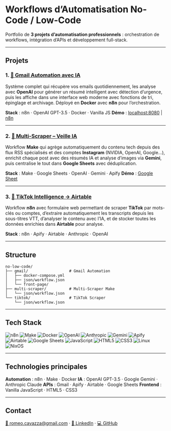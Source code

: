 # Workflows d’Automatisation No-Code / Low-Code

Portfolio de **3 projets d’automatisation professionnels** : orchestration de workflows, intégration d’APIs et développement full-stack.

---

## Projets

### 1. [📧 Gmail Automation avec IA](gmail/)

Système complet qui récupère vos emails quotidiennement, les analyse avec **OpenAI** pour générer un résumé intelligent avec détection d’urgence, puis les affiche dans une interface web moderne avec fonctions de tri, épinglage et archivage.
Déployé en **Docker** avec **n8n** pour l’orchestration.

**Stack** : n8n · OpenAI GPT-3.5 · Docker · Vanilla JS
**Démo** : [localhost:8080](http://localhost:8080) | [n8n](http://localhost:5678)

---

### 2. [🧠 Multi-Scraper – Veille IA](multi-scraper/)

Workflow **Make** qui agrège automatiquement du contenu tech depuis des flux RSS spécialisés et des comptes **Instagram** (NVIDIA, OpenAI, Google…), enrichit chaque post avec des résumés IA et analyse d’images via **Gemini**, puis centralise le tout dans **Google Sheets** avec déduplication.

**Stack** : Make · Google Sheets · OpenAI · Gemini · Apify
**Démo** : [Google Sheet](https://docs.google.com/spreadsheets/d/17JXOTxNk7-EDYpSQIKgBH-hyClpwn7jkmSknl3Azs1A/edit)

---

### 3. [📱 TikTok Intelligence → Airtable](tiktok/)

Workflow **n8n** avec formulaire web permettant de scraper **TikTok** par mots-clés ou comptes, d’extraire automatiquement les transcripts depuis les sous-titres VTT, d’analyser le contenu avec l’IA, et de stocker toutes les données enrichies dans **Airtable** pour analyse.

**Stack** : n8n · Apify · Airtable · Anthropic · OpenAI

---

## Structure

```
no-low-code/
├── gmail/                  # Gmail Automation
│   ├── docker-compose.yml
│   ├── json/workflow.json
│   └── front-page/
├── multi-scraper/          # Multi-Scraper Make
│   └── json/workflow.json
└── tiktok/                 # TikTok Scraper
    └── json/workflow.json
```

---

## Tech Stack

![n8n](https://img.shields.io/badge/n8n-EA4C89?logo=n8n\&logoColor=white)
![Make](https://img.shields.io/badge/Make-0085FF?logo=make\&logoColor=white)
![Docker](https://img.shields.io/badge/Docker-2496ED?logo=docker\&logoColor=white)
![OpenAI](https://img.shields.io/badge/OpenAI-412991?logo=openai\&logoColor=white)
![Anthropic](https://img.shields.io/badge/Anthropic-000000?logo=anthropic\&logoColor=white)
![Gemini](https://img.shields.io/badge/Google%20Gemini-4285F4?logo=google\&logoColor=white)
![Apify](https://img.shields.io/badge/Apify-FF9900?logo=apify\&logoColor=white)
![Airtable](https://img.shields.io/badge/Airtable-18BFFF?logo=airtable\&logoColor=white)
![Google Sheets](https://img.shields.io/badge/Google%20Sheets-34A853?logo=googlesheets\&logoColor=white)
![JavaScript](https://img.shields.io/badge/JavaScript-F7DF1E?logo=javascript\&logoColor=black)
![HTML5](https://img.shields.io/badge/HTML5-E34F26?logo=html5\&logoColor=white)
![CSS3](https://img.shields.io/badge/CSS3-1572B6?logo=css3\&logoColor=white)
![Linux](https://img.shields.io/badge/Linux-FCC624?logo=linux\&logoColor=black)
![NixOS](https://img.shields.io/badge/NixOS-5277C3?logo=nixos\&logoColor=white)

---

## Technologies principales

**Automation** : n8n · Make · Docker
**IA** : OpenAI GPT-3.5 · Google Gemini · Anthropic Claude
**APIs** : Gmail · Apify · Airtable · Google Sheets
**Frontend** : Vanilla JavaScript · HTML5 · CSS3

---

## Contact

[📧 romeo.cavazza@gmail.com](mailto:romeo.cavazza@gmail.com) · [💼 LinkedIn](https://www.linkedin.com/in/romeo-cavazza/) · [💻 GitHub](https://github.com/RomeoCavazza)
